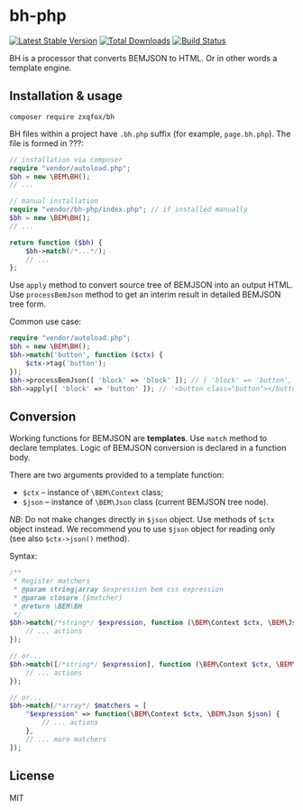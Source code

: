 # bh-php

[![Latest Stable Version](https://poser.pugx.org/zxqfox/bh/v/stable.svg)](https://packagist.org/packages/zxqfox/bh)
 [![Total Downloads](https://poser.pugx.org/zxqfox/bh/downloads.svg)](https://packagist.org/packages/zxqfox/bh)
 [![Build Status](https://travis-ci.org/zxqfox/bh-php.svg?branch=master)](https://travis-ci.org/zxqfox/bh-php)

BH is a processor that converts BEMJSON to HTML. Or in other words a template engine.

## Installation & usage

```
composer require zxqfox/bh
```

BH files within a project have `.bh.php` suffix (for example, `page.bh.php`). The file is formed in ???:

```php
// installation via composer
require "vendor/autoload.php";
$bh = new \BEM\BH();
// ...
```

```php
// manual installation
require "vendor/bh-php/index.php"; // if installed manually
$bh = new \BEM\BH();
// ...
```


```php
return function ($bh) {
	$bh->match(/*...*/);
    // ...
};
```

Use `apply` method to convert source tree of BEMJSON into an output HTML. Use `processBemJson` method to get an interim result in detailed BEMJSON tree form.

Common use case:

```php
require "vendor/autoload.php";
$bh = new \BEM\BH();
$bh->match('button', function ($ctx) {
    $ctx->tag('button');
});
$bh->processBemJson([ 'block' => 'block' ]); // [ 'block' => 'button', 'mods' => new Mods(), 'tag' => 'button' ]
$bh->apply([ 'block' => 'button' ]); // '<button class="button"></button>'
```

## Conversion

Working functions for BEMJSON are **templates**. Use `match` method to declare templates. Logic of BEMJSON conversion is declared in a function body.

There are two arguments provided to a template function:
* `$ctx` – instance of `\BEM\Context` class;
* `$json` – instance of `\BEM\Json` class (current BEMJSON tree node).

*NB*: Do not make changes directly in `$json` object. Use methods of `$ctx` object instead. We recommend you to use `$json` object for reading only (see also `$ctx->json()` method).

Syntax:

```php
/**
 * Register matchers
 * @param string|array $expression bem css expression
 * @param closure [$matcher]
 * @return \BEM\BH
 */
$bh->match(/*string*/ $expression, function (\BEM\Context $ctx, \BEM\Json $json) {
    // ... actions
});

// or...
$bh->match([/*string*/ $expression], function (\BEM\Context $ctx, \BEM\Json $json) {
    // ... actions
});

// or...
$bh->match(/*array*/ $matchers = [
	"$expression" => function(\BEM\Context $ctx, \BEM\Json $json) {
    	// ... actions
	},
	// ... more matchers
]);
```

## License

MIT
